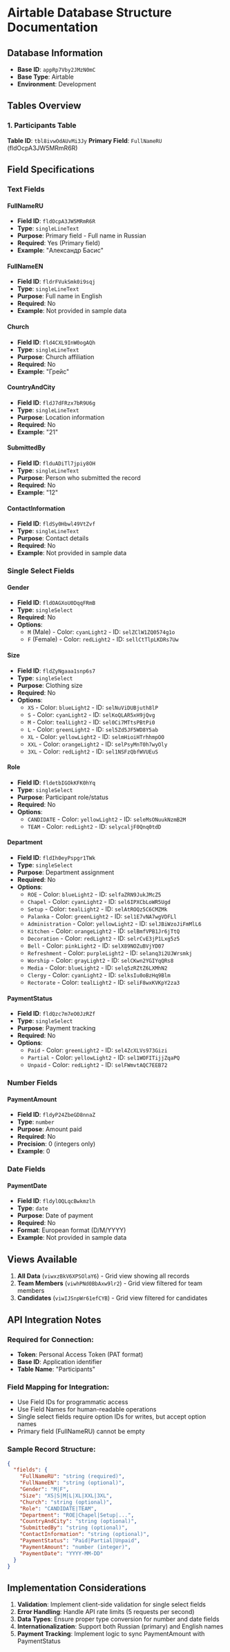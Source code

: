 # Airtable Database Structure Documentation

## Database Information
- **Base ID**: `appRp7Vby2JMzN0mC`
- **Base Type**: Airtable
- **Environment**: Development

## Tables Overview

### 1. Participants Table
**Table ID**: `tbl8ivwOdAUvMi3Jy`
**Primary Field**: `FullNameRU` (fldOcpA3JW5MRmR6R)

## Field Specifications

### Text Fields

#### FullNameRU
- **Field ID**: `fldOcpA3JW5MRmR6R`
- **Type**: `singleLineText`
- **Purpose**: Primary field - Full name in Russian
- **Required**: Yes (Primary field)
- **Example**: "Александр Басис"

#### FullNameEN
- **Field ID**: `fldrFVukSmk0i9sqj`
- **Type**: `singleLineText`
- **Purpose**: Full name in English
- **Required**: No
- **Example**: Not provided in sample data

#### Church
- **Field ID**: `fld4CXL9InW0ogAQh`
- **Type**: `singleLineText`
- **Purpose**: Church affiliation
- **Required**: No
- **Example**: "Грейс"

#### CountryAndCity
- **Field ID**: `fldJ7dFRzx7bR9U6g`
- **Type**: `singleLineText`
- **Purpose**: Location information
- **Required**: No
- **Example**: "21"

#### SubmittedBy
- **Field ID**: `flduADiTl7jpiy8OH`
- **Type**: `singleLineText`
- **Purpose**: Person who submitted the record
- **Required**: No
- **Example**: "12"

#### ContactInformation
- **Field ID**: `fldSy0Hbwl49VtZvf`
- **Type**: `singleLineText`
- **Purpose**: Contact details
- **Required**: No
- **Example**: Not provided in sample data

### Single Select Fields

#### Gender
- **Field ID**: `fldOAGXoU0DqqFRmB`
- **Type**: `singleSelect`
- **Required**: No
- **Options**:
  - `M` (Male) - Color: `cyanLight2` - ID: `selZClW1ZQ0574g1o`
  - `F` (Female) - Color: `redLight2` - ID: `sellCtTlpLKDRs7Uw`

#### Size
- **Field ID**: `fldZyNgaaa1snp6s7`
- **Type**: `singleSelect`
- **Purpose**: Clothing size
- **Required**: No
- **Options**:
  - `XS` - Color: `blueLight2` - ID: `selNuViDUBjuth8lP`
  - `S` - Color: `cyanLight2` - ID: `selKoQLAR5xH9jQvg`
  - `M` - Color: `tealLight2` - ID: `sel0Ci7MTtsPBtPi0`
  - `L` - Color: `greenLight2` - ID: `sel5Zd5JF5WD8Y5ab`
  - `XL` - Color: `yellowLight2` - ID: `selmHioiHTrhhmpOO`
  - `XXL` - Color: `orangeLight2` - ID: `selPsyMnT0h7wyOly`
  - `3XL` - Color: `redLight2` - ID: `sel1NSFzQbfWVUEuS`

#### Role
- **Field ID**: `fldetbIGOkKFK0hYq`
- **Type**: `singleSelect`
- **Purpose**: Participant role/status
- **Required**: No
- **Options**:
  - `CANDIDATE` - Color: `yellowLight2` - ID: `seleMsONuukNzmB2M`
  - `TEAM` - Color: `redLight2` - ID: `selycaljF0Qnq0tdD`

#### Department
- **Field ID**: `fldIh0eyPspgr1TWk`
- **Type**: `singleSelect`
- **Purpose**: Department assignment
- **Required**: No
- **Options**:
  - `ROE` - Color: `blueLight2` - ID: `selfaZRN9JukJMcZ5`
  - `Chapel` - Color: `cyanLight2` - ID: `sel6IPXCbLoWR5Ugd`
  - `Setup` - Color: `tealLight2` - ID: `selAtROQz5C6CMZMk`
  - `Palanka` - Color: `greenLight2` - ID: `sel1E7vNA7wgVDFLl`
  - `Administration` - Color: `yellowLight2` - ID: `selJBiWzoJiFmMlL6`
  - `Kitchen` - Color: `orangeLight2` - ID: `selBmfVPB1Jr6jTtQ`
  - `Decoration` - Color: `redLight2` - ID: `selrCvE3jP1Lxg5z5`
  - `Bell` - Color: `pinkLight2` - ID: `selX89NOZuBVjYD07`
  - `Refreshment` - Color: `purpleLight2` - ID: `selanq3i2UJWrsmkj`
  - `Worship` - Color: `grayLight2` - ID: `selCKwn2YGIYqQRs8`
  - `Media` - Color: `blueLight2` - ID: `selq5zRZtZ6LXMhN2`
  - `Clergy` - Color: `cyanLight2` - ID: `selksIu0oBzHq9Blm`
  - `Rectorate` - Color: `tealLight2` - ID: `seliF8wxKVKpY2za3`

#### PaymentStatus
- **Field ID**: `fldQzc7m7eO0JzRZf`
- **Type**: `singleSelect`
- **Purpose**: Payment tracking
- **Required**: No
- **Options**:
  - `Paid` - Color: `greenLight2` - ID: `sel4ZcXLVs973Gizi`
  - `Partial` - Color: `yellowLight2` - ID: `sel1WOFITijjZqaPQ`
  - `Unpaid` - Color: `redLight2` - ID: `selFWmvtAQC7EEB72`

### Number Fields

#### PaymentAmount
- **Field ID**: `fldyP24ZbeGD8nnaZ`
- **Type**: `number`
- **Purpose**: Amount paid
- **Required**: No
- **Precision**: 0 (integers only)
- **Example**: 0

### Date Fields

#### PaymentDate
- **Field ID**: `fldylOQLqcBwkmzlh`
- **Type**: `date`
- **Purpose**: Date of payment
- **Required**: No
- **Format**: European format (D/M/YYYY)
- **Example**: Not provided in sample data

## Views Available

1. **All Data** (`viwxzBkV6XPSOlaY6`) - Grid view showing all records
2. **Team Members** (`viwhPNd0BbAxw9lr2`) - Grid view filtered for team members
3. **Candidates** (`viwIJSnpWr61efCYB`) - Grid view filtered for candidates

## API Integration Notes

### Required for Connection:
- **Token**: Personal Access Token (PAT format)
- **Base ID**: Application identifier
- **Table Name**: "Participants"

### Field Mapping for Integration:
- Use Field IDs for programmatic access
- Use Field Names for human-readable operations
- Single select fields require option IDs for writes, but accept option names
- Primary field (FullNameRU) cannot be empty

### Sample Record Structure:
```json
{
  "fields": {
    "FullNameRU": "string (required)",
    "FullNameEN": "string (optional)",
    "Gender": "M|F",
    "Size": "XS|S|M|L|XL|XXL|3XL",
    "Church": "string (optional)",
    "Role": "CANDIDATE|TEAM",
    "Department": "ROE|Chapel|Setup|...",
    "CountryAndCity": "string (optional)",
    "SubmittedBy": "string (optional)",
    "ContactInformation": "string (optional)",
    "PaymentStatus": "Paid|Partial|Unpaid",
    "PaymentAmount": "number (integer)",
    "PaymentDate": "YYYY-MM-DD"
  }
}
```

## Implementation Considerations

1. **Validation**: Implement client-side validation for single select fields
2. **Error Handling**: Handle API rate limits (5 requests per second)
3. **Data Types**: Ensure proper type conversion for number and date fields
4. **Internationalization**: Support both Russian (primary) and English names
5. **Payment Tracking**: Implement logic to sync PaymentAmount with PaymentStatus